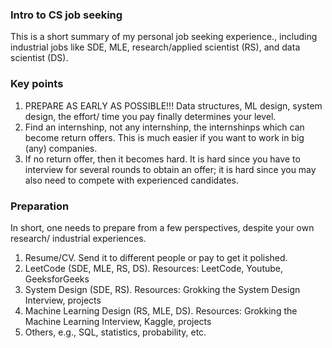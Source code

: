 ### Intro to CS job seeking

This is a short summary of my personal job seeking experience., including industrial jobs like SDE, MLE, research/applied scientist (RS), and data scientist (DS).

### Key points
1) PREPARE AS EARLY AS POSSIBLE!!! Data structures, ML design, system design, the effort/ time you pay finally determines your level.
2) Find an internshinp, not any internshinp, the internshinps which can become return offers. This is much easier if you want to work in big (any) companies.
3) If no return offer, then it becomes hard. It is hard since you have to interview for several rounds to obtain an offer; it is hard since you may also need to compete with experienced candidates.

### Preparation
In short, one needs to prepare from a few perspectives, despite your own research/ industrial experiences.

1) Resume/CV. Send it to different people or pay to get it polished.
2) LeetCode (SDE, MLE, RS, DS). Resources: LeetCode, Youtube, GeeksforGeeks
3) System Design (SDE, RS). Resources: Grokking the System Design Interview, projects
4) Machine Learning Design (RS, MLE, DS). Resources: Grokking the Machine Learning Interview, Kaggle, projects
5) Others, e.g., SQL, statistics, probability, etc. 
